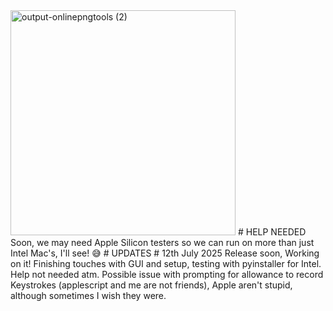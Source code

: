 <img width="360" height="360" alt="output-onlinepngtools (2)" src="https://github.com/user-attachments/assets/00688a5a-c3fc-4cc0-b917-332c8fddbf6d" />
# HELP NEEDED
Soon, we may need Apple Silicon testers so we can run on more than just Intel Mac's, I'll see! 😅
# UPDATES
# 12th July 2025
Release soon, Working on it! Finishing touches with GUI and setup, testing with pyinstaller for Intel. Help not needed atm. Possible issue with prompting for allowance to record Keystrokes (applescript and me are not friends), Apple aren't stupid, although sometimes I wish they were.
